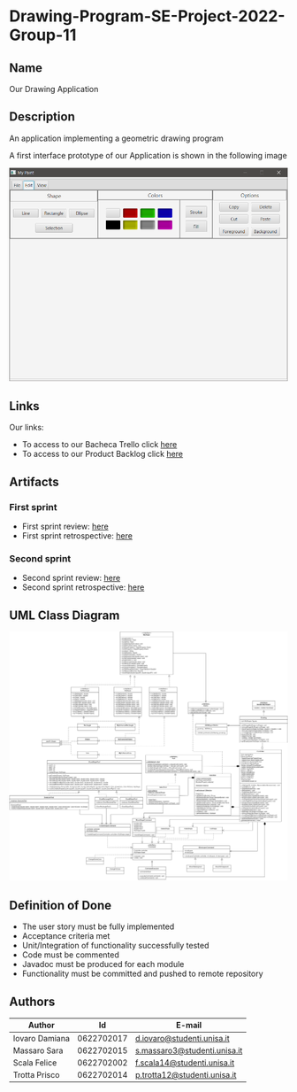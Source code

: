 # Drawing-Program-SE-Project-2022-Group-11

## Name

Our Drawing Application

## Description

An application implementing a geometric drawing program

A first interface prototype of our Application is shown in the following image

![Interface Prototype](InterfacePrototype.png)

## Links

Our links:
- To access to our Bacheca Trello click [here](https://trello.com/b/aSnWUSzm/scrum-board)
- To access to our Product Backlog click [here](https://docs.google.com/spreadsheets/d/1XaCnBN4cuR05TMK2ExlH_ur3wS84wBuVe6LEqrFkWdg/edit?usp=sharing)

## Artifacts

### First sprint
- First sprint review: [here](https://drive.google.com/file/d/1kzPZya06rCov1XQGVv6PKCGH1UrXnhEK/view?usp=share_link)
- First sprint retrospective: [here](https://drive.google.com/file/d/1XCqZpSGd7vfCF4IWIQ2-gHt4rI5Vd_pc/view?usp=share_link)

### Second sprint
- Second sprint review: [here](https://drive.google.com/file/d/16FK71nFWW5xf6ty0dU_jtUSLsRjra-xs/view?usp=share_link)
- Second sprint retrospective: [here](https://drive.google.com/file/d/1MAh2XiBMZ3jck56kujj62Rs3hDJVb-bA/view?usp=share_link)

## UML Class Diagram

![Class Diagram](Drawing%20App%20UML.png)

## Definition of Done

- The user story must be fully implemented
- Acceptance criteria met
- Unit/Integration of functionality successfully tested
- Code must be commented
- Javadoc must be produced for each module
- Functionality must be committed and pushed to remote repository

## Authors

| Author | Id | E-mail |
| ------ | ------ | ------ |
| Iovaro Damiana | 0622702017 | d.iovaro@studenti.unisa.it |
| Massaro Sara | 0622702015 | s.massaro3@studenti.unisa.it |
| Scala Felice | 0622702002 | f.scala14@studenti.unisa.it |
| Trotta Prisco | 0622702014 | p.trotta12@studenti.unisa.it |
